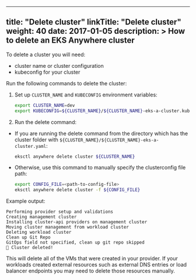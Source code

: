 
---
title: "Delete cluster"
linkTitle: "Delete cluster"
weight: 40
date: 2017-01-05
description: >
  How to delete an EKS Anywhere cluster
---

To delete a cluster you will need:
- cluster name or cluster configuration 
- kubeconfig for your cluster

Run the following commands to delete the cluster:

1. Set up `CLUSTER_NAME` and `KUBECONFIG` environment variables:
    ```bash
    export CLUSTER_NAME=dev
    export KUBECONFIG=${CLUSTER_NAME}/${CLUSTER_NAME}-eks-a-cluster.kubeconfig
    ```

2. Run the delete command:
- If you are running the delete command from the directory which has the cluster folder with `${CLUSTER_NAME}/${CLUSTER_NAME}-eks-a-cluster.yaml`:

  ```bash
  eksctl anywhere delete cluster ${CLUSTER_NAME}
  ```

- Otherwise, use this command to manually specify the clusterconfig file path:
  ```bash
  export CONFIG_FILE=<path-to-config-file>
  eksctl anywhere delete cluster -f ${CONFIG_FILE}
  ```

Example output:
```
Performing provider setup and validations
Creating management cluster
Installing cluster-api providers on management cluster
Moving cluster management from workload cluster
Deleting workload cluster
Clean up Git Repo
GitOps field not specified, clean up git repo skipped
🎉 Cluster deleted!
```

This will delete all of the VMs that were created in your provider.
If your workloads created external resources such as external DNS entries or load balancer endpoints you may need to delete those resources manually.

